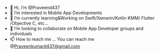 - 👋 Hi, I’m @Praveend437
- 👀 I’m interested in Mobile App Developments
- 🌱 I’m currently learning&Working on Swift/Xamarin/Kotlin KMM/ Flutter /Objective C, etc...
- 💞️ I’m looking to collaborate on Mobile App Developer groups and individuals
- 📫 How to reach me ... You can reach me @Praveenkumard437@gmail.com

<!---
Praveend437/Praveend437 is a ✨ special ✨ repository because its `README.md` (this file) appears on your GitHub profile.
You can click the Preview link to take a look at your changes.
--->
